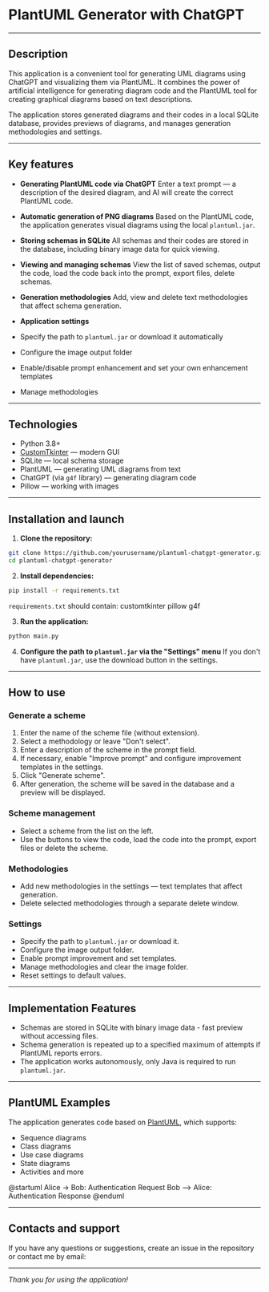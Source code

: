 # PlantUML Generator with ChatGPT

---

## Description

This application is a convenient tool for generating UML diagrams using ChatGPT and visualizing them via PlantUML. It combines the power of artificial intelligence for generating diagram code and the PlantUML tool for creating graphical diagrams based on text descriptions.

The application stores generated diagrams and their codes in a local SQLite database, provides previews of diagrams, and manages generation methodologies and settings.

---

## Key features

- **Generating PlantUML code via ChatGPT**
Enter a text prompt — a description of the desired diagram, and AI will create the correct PlantUML code.

- **Automatic generation of PNG diagrams**
Based on the PlantUML code, the application generates visual diagrams using the local `plantuml.jar`.

- **Storing schemas in SQLite**
All schemas and their codes are stored in the database, including binary image data for quick viewing.

- **Viewing and managing schemas**
View the list of saved schemas, output the code, load the code back into the prompt, export files, delete schemas.

- **Generation methodologies**
Add, view and delete text methodologies that affect schema generation.

- **Application settings**
- Specify the path to `plantuml.jar` or download it automatically
- Configure the image output folder
- Enable/disable prompt enhancement and set your own enhancement templates
- Manage methodologies

---

## Technologies

- Python 3.8+
- [CustomTkinter](https://github.com/TomSchimansky/CustomTkinter) — modern GUI
- SQLite — local schema storage
- PlantUML — generating UML diagrams from text
- ChatGPT (via `g4f` library) — generating diagram code
- Pillow — working with images

---

## Installation and launch

1. **Clone the repository:**

```sh
git clone https://github.com/yourusername/plantuml-chatgpt-generator.git
cd plantuml-chatgpt-generator
```

2. **Install dependencies:**

```sh
pip install -r requirements.txt
```

`requirements.txt` should contain:
customtkinter
pillow
g4f

3. **Run the application:**

```sh
python main.py
```

4. **Configure the path to `plantuml.jar` via the "Settings" menu**
If you don't have `plantuml.jar`, use the download button in the settings.

---

## How to use

### Generate a scheme

1. Enter the name of the scheme file (without extension).
2. Select a methodology or leave "Don't select".
3. Enter a description of the scheme in the prompt field.
4. If necessary, enable "Improve prompt" and configure improvement templates in the settings.
5. Click "Generate scheme".
6. After generation, the scheme will be saved in the database and a preview will be displayed.

### Scheme management

- Select a scheme from the list on the left.
- Use the buttons to view the code, load the code into the prompt, export files or delete the scheme.

### Methodologies

- Add new methodologies in the settings — text templates that affect generation.
- Delete selected methodologies through a separate delete window.

### Settings

- Specify the path to `plantuml.jar` or download it.
- Configure the image output folder.
- Enable prompt improvement and set templates.
- Manage methodologies and clear the image folder.
- Reset settings to default values.

---

## Implementation Features

- Schemas are stored in SQLite with binary image data - fast preview without accessing files.
- Schema generation is repeated up to a specified maximum of attempts if PlantUML reports errors.
- The application works autonomously, only Java is required to run `plantuml.jar`.

---

## PlantUML Examples

The application generates code based on [PlantUML](https://plantuml.com), which supports:

- Sequence diagrams
- Class diagrams
- Use case diagrams
- State diagrams
- Activities and more

@startuml
Alice -> Bob: Authentication Request
Bob --> Alice: Authentication Response
@enduml

---

## Contacts and support

If you have any questions or suggestions, create an issue in the repository or contact me by email:

---

*Thank you for using the application!*
